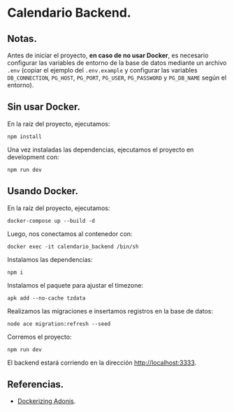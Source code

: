 # Calendario Backend.

## Notas.

Antes de iniciar el proyecto, **en caso de no usar Docker**, es necesario configurar las variables de entorno de la base de datos mediante un archivo `.env` (copiar el ejemplo del `.env.example` y configurar las variables `DB_CONNECTION`, `PG_HOST`, `PG_PORT`, `PG_USER`, `PG_PASSWORD` y `PG_DB_NAME` según el entorno).

## Sin usar Docker.

En la raíz del proyecto, ejecutamos:

`npm install`

Una vez instaladas las dependencias, ejecutamos el proyecto en development con:

`npm run dev`

## Usando Docker.

En la raíz del proyecto, ejecutamos:

`docker-compose up --build -d`

Luego, nos conectamos al contenedor con:

`docker exec -it calendario_backend /bin/sh`

Instalamos las dependencias:

`npm i`

Instalamos el paquete para ajustar el timezone:

`apk add --no-cache tzdata`

Realizamos las migraciones e insertamos registros en la base de datos:

`node ace migration:refresh --seed`

Corremos el proyecto:

`npm run dev`

El backend estará corriendo en la dirección [http://localhost:3333](http://localhost:3333).

## Referencias.

- [Dockerizing Adonis](https://docs.adonisjs.com/cookbooks/dockerizing-adonis).
